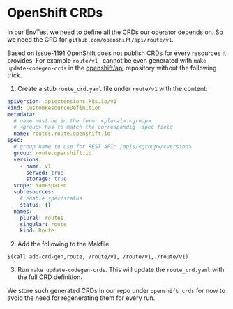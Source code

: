 # OpenShift CRDs
In our EnvTest we need to define all the CRDs our operator depends on. So we
need the CRD for ``github.com/openshift/api/route/v1``.

Based on [issue-1191](https://github.com/kubernetes-sigs/controller-runtime/issues/1191#issuecomment-833058115)
OpenShift does not publish CRDs for every resources it provides. For example
``route/v1 `` cannot be even generated with ``make update-codegen-crds`` in the
[openshift/api](https://github.com/openshift/api/) repository without the
following trick.

1. Create a stub ``route_crd.yaml`` file under ``route/v1`` with the content:
```yaml
apiVersion: apiextensions.k8s.io/v1
kind: CustomResourceDefinition
metadata:
  # name must be in the form: <plural>.<group>
  # <group> has to match the correspondig .spec field
  name: routes.route.openshift.io
spec:
  # group name to use for REST API: /apis/<group>/<version>
  group: route.openshift.io
  versions:
    - name: v1
      served: true
      storage: true
  scope: Namespaced
  subresources:
    # enable spec/status
    status: {}
  names:
    plural: routes
    singular: route
    kind: Route
```
2. Add the following to the Makfile
```
$(call add-crd-gen,route,./route/v1,./route/v1,./route/v1)
```
3. Run ``make update-codegen-crds``. This will update the ``route_crd.yaml``
with the full CRD definition.

We store such generated CRDs in our repo under ``openshift_crds`` for now to
avoid the need for regenerating them for every run.

